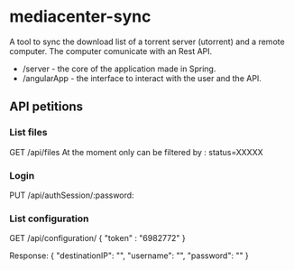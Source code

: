 # mediacenter-sync

A tool to sync the download list of a torrent server (utorrent) and a remote computer. 
The computer comunicate with an Rest API.

- /server - the core of the application made in Spring.
- /angularApp - the interface to interact with the user and the API.

## API petitions

### List files 
GET /api/files 
At the moment only can be filtered by : status=XXXXX

### Login
PUT /api/authSession/:password:

### List configuration
GET /api/configuration/
{
	"token" : "6982772"
}

Response:
{
	"destinationIP": "",
	"username": "",
	"password": ""
}
